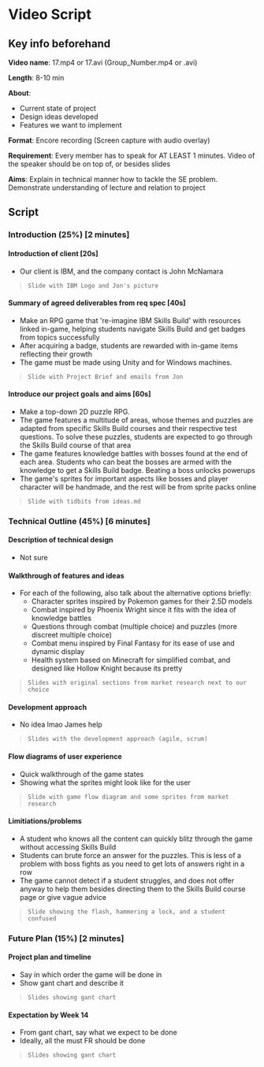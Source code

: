 # Video Script

## Key info beforehand

**Video name**: 17.mp4 or 17.avi (Group_Number.mp4 or .avi)

**Length**: 8-10 min

**About**:
- Current state of project
- Design ideas developed
- Features we want to implement

**Format**: Encore recording (Screen capture with audio overlay)

**Requirement**: Every member has to speak for AT LEAST 1 minutes. Video of the speaker should be on top of, or besides slides

**Aims**: Explain in technical manner how to tackle the SE problem. Demonstrate understanding of lecture and relation to project

## Script

### Introduction (25%) [2 minutes]

#### Introduction of client [20s]

- Our client is IBM, and the company contact is John McNamara

>     Slide with IBM Logo and Jon's picture

#### Summary of agreed deliverables from req spec [40s]


- Make an RPG game that 're-imagine IBM Skills Build' with resources linked in-game, helping students navigate Skills Build and get badges from topics successfully
- After acquiring a badge, students are rewarded with in-game items reflecting their growth 
- The game must be made using Unity and for Windows machines.

>     Slide with Project Brief and emails from Jon

#### Introduce our project goals and aims [60s]

- Make a top-down 2D puzzle RPG. 
- The game features a multitude of areas, whose themes and puzzles are adapted from specific Skills Build courses and their respective test questions. To solve these puzzles, students are expected to go through the Skills Build course of that area
- The game features knowledge battles with bosses found at the end of each area. Students who can beat the bosses are armed with the knowledge to get a Skills Build badge. Beating a boss unlocks powerups
-  The game's sprites for important aspects like bosses and player character will be handmade, and the rest will be from sprite packs online

>     Slide with tidbits from ideas.md

### Technical Outline (45%) [6 minutes]

#### Description of technical design

- Not sure

#### Walkthrough of features and ideas

- For each of the following, also talk about the alternative options briefly:
  - Character sprites inspired by Pokemon games for their 2.5D models
  - Combat inspired by Phoenix Wright since it fits with the idea of knowledge battles
  - Questions through combat (multiple choice) and puzzles (more discreet multiple choice)
  - Combat menu inspired by Final Fantasy for its ease of use and dynamic display
  - Health system based on Minecraft for simplified combat, and designed like Hollow Knight because its pretty

>     Slides with original sections from market research next to our choice

#### Development approach

- No idea lmao James help

>     Slides with the development approach (agile, scrum)

#### Flow diagrams of user experience

- Quick walkthrough of the game states
- Showing what the sprites might look like for the user

>     Slide with game flow diagram and some sprites from market research

#### Limitiations/problems

- A student who knows all the content can quickly blitz through the game without accessing Skills Build
- Students can brute force an answer for the puzzles. This is less of a problem with boss fights as you need to get lots of answers right in a row
- The game cannot detect if a student struggles, and does not offer anyway to help them besides directing them to the Skills Build course page or give vague advice

>     Slide showing the flash, hammering a lock, and a student confused

### Future Plan (15%) [2 minutes]

#### Project plan and timeline

- Say in which order the game will be done in
- Show gant chart and describe it

>     Slides showing gant chart

#### Expectation by Week 14

- From gant chart, say what we expect to be done
- Ideally, all the must FR should be done

>     Slides showing gant chart